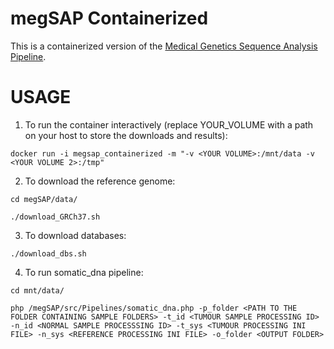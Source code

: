 # megSAP Containerized
This is a containerized version of the [Medical Genetics Sequence Analysis Pipeline](https://github.com/imgag/megSAP).

# USAGE
1. To run the container interactively (replace YOUR_VOLUME with a path on your host to store the downloads and results):

`docker run -i megsap_containerized -m "-v <YOUR VOLUME>:/mnt/data -v <YOUR VOLUME 2>:/tmp"`

2. To download the reference genome:

`cd megSAP/data/`

`./download_GRCh37.sh`

3. To download databases:

`./download_dbs.sh`

4. To run somatic_dna pipeline:

`cd mnt/data/`

`php /megSAP/src/Pipelines/somatic_dna.php -p_folder <PATH TO THE FOLDER CONTAINING SAMPLE FOLDERS> -t_id <TUMOUR SAMPLE PROCESSING ID> -n_id <NORMAL SAMPLE PROCESSSING ID> -t_sys <TUMOUR PROCESSING INI FILE> -n_sys <REFERENCE PROCESSING INI FILE> -o_folder <OUTPUT FOLDER>`

